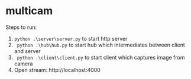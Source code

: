 # multicam

Steps to run:
1. `python .\server\server.py` to start http server
2.  ` python .\hub\hub.py` to start hub which intermediates between client and server
3. ` python .\client\client.py` to start client which captures image from camera
4. Open stream: http://localhost:4000